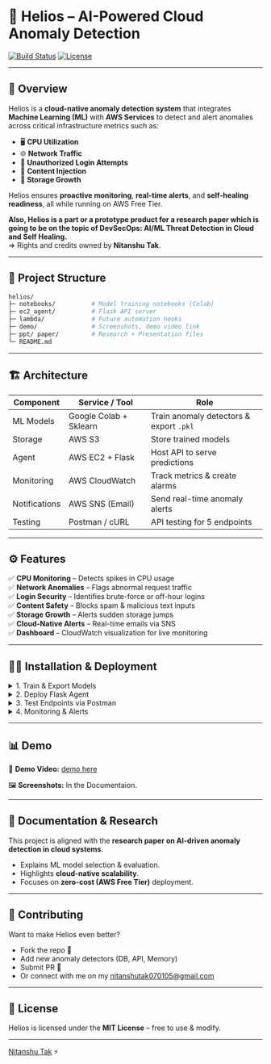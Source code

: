 # 🚀 Helios – AI-Powered Cloud Anomaly Detection

[![Build Status](https://img.shields.io/badge/build-passing-brightgreen)]()
[![License](https://img.shields.io/badge/license-MIT-blue.svg)]()

---

## 🌌 Overview
Helios is a **cloud-native anomaly detection system** that integrates **Machine Learning (ML)** with **AWS Services** to detect and alert anomalies across critical infrastructure metrics such as:
- 🖥️ **CPU Utilization**
- 🌐 **Network Traffic**
- 🔐 **Unauthorized Login Attempts**
- 🧾 **Content Injection**
- 💾 **Storage Growth**

Helios ensures **proactive monitoring**, **real-time alerts**, and **self-healing readiness**, all while running on AWS Free Tier.


**Also, Helios is a part or a prototype product for a research paper which is going to be on the topic of DevSecOps: AI/ML Threat Detection in Cloud and Self Healing.**                                    
=> Rights and credits owned by **Nitanshu Tak**.

---

## 📂 Project Structure
```bash
helios/
├─ notebooks/          # Model training notebooks (Colab)
├─ ec2_agent/          # Flask API server
├─ lambda/             # Future automation hooks
├─ demo/               # Screenshots, demo video link
├─ ppt/ paper/         # Research + Presentation files
└─ README.md
```

---

## 🏗️ Architecture

| Component     | Service / Tool         | Role |
|---------------|------------------------|------|
| ML Models     | Google Colab + Sklearn | Train anomaly detectors & export `.pkl` |
| Storage       | AWS S3                 | Store trained models |
| Agent         | AWS EC2 + Flask        | Host API to serve predictions |
| Monitoring    | AWS CloudWatch         | Track metrics & create alarms |
| Notifications | AWS SNS (Email)        | Send real-time anomaly alerts |
| Testing       | Postman / cURL         | API testing for 5 endpoints |

---

## ⚙️ Features

✅ **CPU Monitoring** – Detects spikes in CPU usage  
✅ **Network Anomalies** – Flags abnormal request traffic  
✅ **Login Security** – Identifies brute-force or off-hour logins  
✅ **Content Safety** – Blocks spam & malicious text inputs  
✅ **Storage Growth** – Alerts sudden storage jumps  
✅ **Cloud-Native Alerts** – Real-time emails via SNS  
✅ **Dashboard** – CloudWatch visualization for live monitoring  

---

## 🧑‍💻 Installation & Deployment

<details>
<summary>1. Train & Export Models</summary>

- Use Google Colab to run `helios_models.ipynb`  
- Generates 5 `.pkl` model files  
- Upload them to `S3://helios-nitanshu/models/`
</details>

<details>
<summary>2. Deploy Flask Agent</summary>

```bash
# On EC2 Instance
sudo yum update -y
sudo yum install python3-pip -y
pip3 install flask boto3 scikit-learn joblib

mkdir helios && cd helios && mkdir models
aws s3 cp s3://helios-nitanshu/models/ ./models --recursive
python3 app.py
```
</details>

<details>
<summary>3. Test Endpoints via Postman</summary>

- **CPU** → `POST /predict/cpu` → `{ "value": 95 }`  
- **Network** → `POST /predict/network` → `{ "value": 600 }`  
- **Login** → `POST /predict/login` → `{ "value": [6,2] }`  
- **Content** → `POST /predict/content` → `{ "text": "click http://spam.com" }`  
- **Storage** → `POST /predict/storage` → `{ "value": 950 }`
</details>

<details>
<summary>4. Monitoring & Alerts</summary>

- Setup **CloudWatch Dashboard** for CPU, Network, Disk.  
- Create **CloudWatch Alarms** linked to SNS Topic.  
- Confirm subscription → Email notifications.  
</details>

---

## 📊 Demo

🎥 **Demo Video:** [demo here](https://drive.google.com/drive/folders/1js-HCOqW4TSnRxqlkPPsdx5L-GeB3epN)

🖼️ **Screenshots:** In the Documentaion. 

---

## 📖 Documentation & Research

This project is aligned with the **research paper on AI-driven anomaly detection in cloud systems**.  
- Explains ML model selection & evaluation.  
- Highlights **cloud-native scalability**.  
- Focuses on **zero-cost (AWS Free Tier)** deployment.  

---

## 🤝 Contributing

Want to make Helios even better?  
- Fork the repo 🍴  
- Add new anomaly detectors (DB, API, Memory)  
- Submit PR 🚀  
- Or connect with me on my nitanshutak070105@gmail.com
---

## 📜 License

Helios is licensed under the **MIT License** – free to use & modify.

---

[Nitanshu Tak](https://www.linkedin.com/in/nitanshu-tak-89a1ba289/) ⚡️

